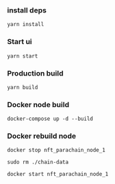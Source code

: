 ### install deps

```yarn install```

### Start ui

```yarn start```

### Production build

```yarn build```

### Docker node build

```docker-compose up -d --build```

### Docker rebuild node

```docker stop nft_parachain_node_1```

```sudo rm ./chain-data```

```docker start nft_parachain_node_1```
